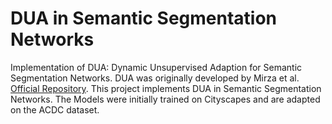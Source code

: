 # DUA in Semantic Segmentation Networks
Implementation of DUA: Dynamic Unsupervised Adaption for Semantic Segmentation Networks. DUA was originally developed by Mirza et al. [Official Repository](https://github.com/jmiemirza/DUA). 
This project implements DUA in Semantic Segmentation Networks. The Models were initially trained on Cityscapes and are adapted on the ACDC dataset.
